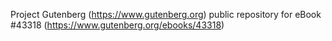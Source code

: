 Project Gutenberg (https://www.gutenberg.org) public repository for eBook #43318 (https://www.gutenberg.org/ebooks/43318)
